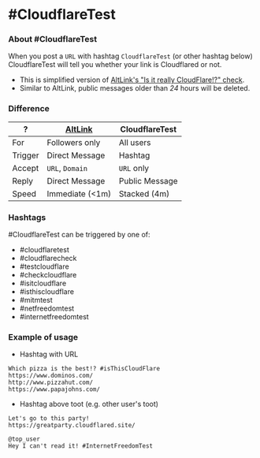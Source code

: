 # #CloudflareTest


### About #CloudflareTest

When you post a `URL` with hashtag `CloudflareTest` (or other hashtag below) CloudflareTest will tell you whether your link is Cloudflared or not.

- This is simplified version of [AltLink's "Is it really CloudFlare!?" check](service.altlink.md#_is-it-really-cloudflare-_-check).
- Similar to AltLink, public messages older than *24* hours will be deleted.



### Difference

| ? | [AltLink](service.altlink.md) | CloudflareTest |
| -- | -- | -- |
| For | Followers only | All users |
| Trigger | Direct Message | Hashtag |
| Accept | `URL`, `Domain` | `URL` only |
| Reply | Direct Message | Public Message |
| Speed | Immediate (<1m) | Stacked (4m) |


### Hashtags

#CloudflareTest can be triggered by one of:

- #cloudflaretest
- #cloudflarecheck
- #testcloudflare
- #checkcloudflare
- #isitcloudflare
- #isthiscloudflare
- #mitmtest
- #netfreedomtest
- #internetfreedomtest


### Example of usage

- Hashtag with URL
```
Which pizza is the best!? #isThisCloudFlare
https://www.dominos.com/
http://www.pizzahut.com/
https://www.papajohns.com/
```

- Hashtag above toot (e.g. other user's toot)
```
Let's go to this party!
https://greatparty.cloudflared.site/
```
```
@top_user
Hey I can't read it! #InternetFreedomTest
```


<a rel="me" href="https://social.kyushojitsu.ca/@cloudflaretest"></a>
